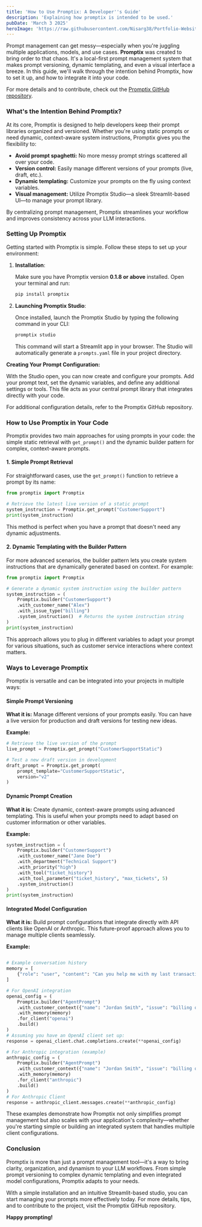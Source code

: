 ```yaml
---
title: 'How to Use Promptix: A Developer''s Guide'
description: 'Explaining how promptix is intended to be used.'
pubDate: 'March 3 2025'
heroImage: 'https://raw.githubusercontent.com/Nisarg38/Portfolio-Website/refs/heads/master/blog/public/promptix-0.2.png'
---
```


Prompt management can get messy—especially when you're juggling multiple applications, models, and use cases. **Promptix** was created to bring order to that chaos. It's a local-first prompt management system that makes prompt versioning, dynamic templating, and even a visual interface a breeze. In this guide, we'll walk through the intention behind Promptix, how to set it up, and how to integrate it into your code.

For more details and to contribute, check out the [Promptix GitHub repository](https://github.com/Nisarg38/promptix-python).


### What's the Intention Behind Promptix?

At its core, Promptix is designed to help developers keep their prompt libraries organized and versioned. Whether you're using static prompts or need dynamic, context-aware system instructions, Promptix gives you the flexibility to:

- **Avoid prompt spaghetti:** No more messy prompt strings scattered all over your code.
- **Version control:** Easily manage different versions of your prompts (live, draft, etc.).
- **Dynamic templating:** Customize your prompts on the fly using context variables.
- **Visual management:** Utilize Promptix Studio—a sleek Streamlit-based UI—to manage your prompt library.

By centralizing prompt management, Promptix streamlines your workflow and improves consistency across your LLM interactions.


### Setting Up Promptix

Getting started with Promptix is simple. Follow these steps to set up your environment:

1. **Installation**:

   Make sure you have Promptix version **0.1.8 or above** installed. Open your terminal and run:

   ```bash
   pip install promptix
   ```

2. **Launching Promptix Studio**:

   Once installed, launch the Promptix Studio by typing the following command in your CLI:

   ```bash
   promptix studio
   ```

   This command will start a Streamlit app in your browser. The Studio will automatically generate a `prompts.yaml` file in your project directory.

**Creating Your Prompt Configuration:**

With the Studio open, you can now create and configure your prompts. Add your prompt text, set the dynamic variables, and define any additional settings or tools. This file acts as your central prompt library that integrates directly with your code.

For additional configuration details, refer to the Promptix GitHub repository.


### How to Use Promptix in Your Code

Promptix provides two main approaches for using prompts in your code: the simple static retrieval with `get_prompt()` and the dynamic builder pattern for complex, context-aware prompts.

#### 1. Simple Prompt Retrieval

For straightforward cases, use the `get_prompt()` function to retrieve a prompt by its name:

```python
from promptix import Promptix

# Retrieve the latest live version of a static prompt
system_instruction = Promptix.get_prompt("CustomerSupport")
print(system_instruction)
```

This method is perfect when you have a prompt that doesn't need any dynamic adjustments.

#### 2. Dynamic Templating with the Builder Pattern

For more advanced scenarios, the builder pattern lets you create system instructions that are dynamically generated based on context. For example:

```python
from promptix import Promptix

# Generate a dynamic system instruction using the builder pattern
system_instruction = (
    Promptix.builder("CustomerSupport")
    .with_customer_name("Alex")
    .with_issue_type("billing")
    .system_instruction()  # Returns the system instruction string
)
print(system_instruction)
```

This approach allows you to plug in different variables to adapt your prompt for various situations, such as customer service interactions where context matters.


### Ways to Leverage Promptix

Promptix is versatile and can be integrated into your projects in multiple ways:

#### Simple Prompt Versioning

**What it is:** Manage different versions of your prompts easily. You can have a live version for production and draft versions for testing new ideas.

**Example:**

```python
# Retrieve the live version of the prompt
live_prompt = Promptix.get_prompt("CustomerSupportStatic")

# Test a new draft version in development
draft_prompt = Promptix.get_prompt(
    prompt_template="CustomerSupportStatic",
    version="v2"
)
```

#### Dynamic Prompt Creation

**What it is:** Create dynamic, context-aware prompts using advanced templating. This is useful when your prompts need to adapt based on customer information or other variables.

**Example:**

```python
system_instruction = (
    Promptix.builder("CustomerSupport")
    .with_customer_name("Jane Doe")
    .with_department("Technical Support")
    .with_priority("high")
    .with_tool("ticket_history")
    .with_tool_parameter("ticket_history", "max_tickets", 5)
    .system_instruction()
)
print(system_instruction)
```

#### Integrated Model Configuration

**What it is:** Build prompt configurations that integrate directly with API clients like OpenAI or Anthropic. This future-proof approach allows you to manage multiple clients seamlessly.

**Example:**

```python

# Example conversation history
memory = [
    {"role": "user", "content": "Can you help me with my last transaction ?"}
]

# For OpenAI integration
openai_config = (
    Promptix.builder("AgentPrompt")
    .with_customer_context({"name": "Jordan Smith", "issue": "billing question"})
    .with_memory(memory)
    .for_client("openai")
    .build()
)
# Assuming you have an OpenAI client set up:
response = openai_client.chat.completions.create(**openai_config)

# For Anthropic integration (example)
anthropic_config = (
    Promptix.builder("AgentPrompt")
    .with_customer_context({"name": "Jordan Smith", "issue": "billing question"})
    .with_memory(memory)
    .for_client("anthropic")
    .build()
)
# For Anthropic Client
response = anthropic_client.messages.create(**anthropic_config)
```

These examples demonstrate how Promptix not only simplifies prompt management but also scales with your application's complexity—whether you're starting simple or building an integrated system that handles multiple client configurations.


### Conclusion

Promptix is more than just a prompt management tool—it's a way to bring clarity, organization, and dynamism to your LLM workflows. From simple prompt versioning to complex dynamic templating and even integrated model configurations, Promptix adapts to your needs.

With a simple installation and an intuitive Streamlit-based studio, you can start managing your prompts more effectively today. For more details, tips, and to contribute to the project, visit the Promptix GitHub repository.

**Happy prompting!**
